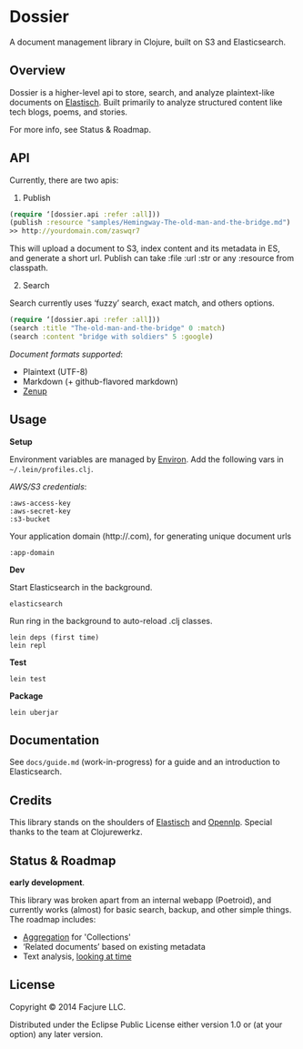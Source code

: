 Dossier
======

A document management library in Clojure, built on S3 and Elasticsearch.

## Overview

Dossier is a higher-level api to store, search, and analyze plaintext-like documents on [Elastisch](http://clojureelasticsearch.info). Built primarily to analyze structured content like tech blogs, poems, and stories.

For more info, see Status & Roadmap.

## API

Currently, there are two apis:

1. Publish

```clojure
(require ‘[dossier.api :refer :all]))
(publish :resource "samples/Hemingway-The-old-man-and-the-bridge.md")
>> http://yourdomain.com/zaswqr7
```

This will upload a document to S3, index content and its metadata in ES, and generate a short url. Publish can take :file :url :str or any :resource from classpath.

2. Search

Search currently uses ‘fuzzy’ search, exact match, and others options.

```clojure
(require ‘[dossier.api :refer :all]))
(search :title "The-old-man-and-the-bridge" 0 :match)
(search :content "bridge with soldiers" 5 :google)
```

_Document formats supported_:

- Plaintext (UTF-8)
- Markdown (+ github-flavored markdown)
- [Zenup](https://github.com/facjure/zenup)

## Usage

**Setup**

Environment variables are managed by [Environ](https://github.com/weavejester/environ). Add the following vars in `~/.lein/profiles.clj`.

_AWS/S3 credentials_:

    :aws-access-key
    :aws-secret-key
    :s3-bucket

Your application domain (http://<mynew>.com), for generating unique document urls

    :app-domain

**Dev**

Start Elasticsearch in the background.

    elasticsearch

Run ring in the background to auto-reload .clj classes.

    lein deps (first time)
    lein repl

**Test**

    lein test

**Package**

    lein uberjar

## Documentation

See `docs/guide.md` (work-in-progress) for a guide and an introduction to Elasticsearch.

## Credits

This library stands on the shoulders of [Elastisch](http://clojureelasticsearch.info) and [Opennlp](https://github.com/dakrone/clojure-opennlp). Special thanks to the team at Clojurewerkz.

## Status & Roadmap

**early development**.

This library was broken apart from an internal webapp (Poetroid), and currently works (almost) for basic search, backup, and other simple things. The roadmap includes:

- [Aggregation](http://www.elasticsearch.org/guide/en/elasticsearch/guide/current/_buckets.html) for 'Collections'
- ‘Related documents’ based on existing metadata
- Text analysis, [looking at time](http://www.elasticsearch.org/guide/en/elasticsearch/guide/current/_looking_at_time.html)

## License

Copyright © 2014 Facjure LLC.

Distributed under the Eclipse Public License either version 1.0 or (at your option) any later version.
